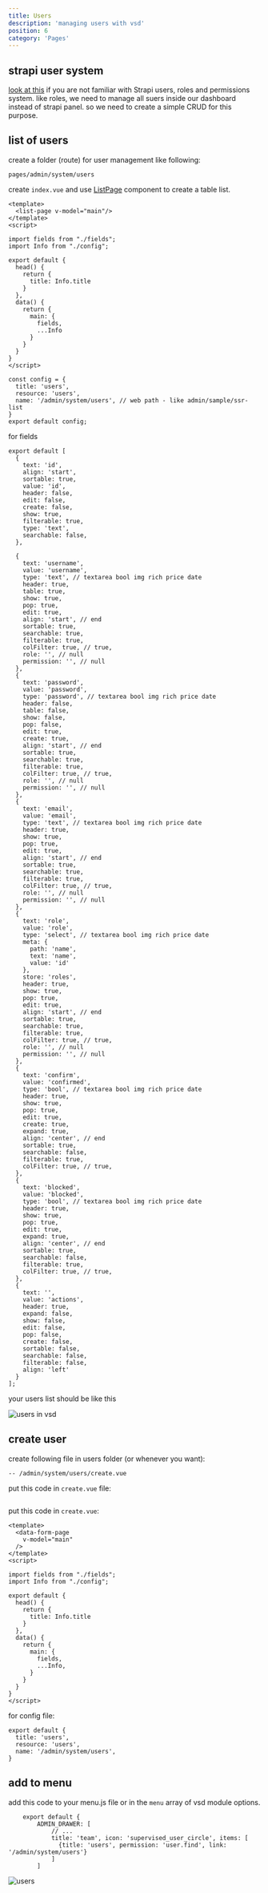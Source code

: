 ```yaml
---
title: Users 
description: 'managing users with vsd' 
position: 6 
category: 'Pages'
---
```


## strapi user system

[look at this](https://strapi.io/documentation/user-docs/latest/users-roles-permissions/introduction-to-users-roles-permissions.html)
if you are not familiar with Strapi users, roles and permissions system. like roles, we need to manage all suers inside
our dashboard instead of strapi panel. so we need to create a simple CRUD for this purpose.

## list of users

create a folder (route) for user management like following:

```pages/admin/system/users```

create ```index.vue``` and use [ListPage](/) component to create a table list.

```vue[index.vue]
<template>
  <list-page v-model="main"/>
</template>
<script>

import fields from "./fields";
import Info from "./config";

export default {
  head() {
    return {
      title: Info.title
    }
  },
  data() {
    return {
      main: {
        fields,
        ...Info
      }
    }
  }
}
</script>

```

```js[config.js]
const config = {
  title: 'users',
  resource: 'users',
  name: '/admin/system/users', // web path - like admin/sample/ssr-list
}
export default config;
```

for fields

```js[fields.js]
export default [
  {
    text: 'id',
    align: 'start',
    sortable: true,
    value: 'id',
    header: false,
    edit: false,
    create: false,
    show: true,
    filterable: true,
    type: 'text',
    searchable: false,
  },

  {
    text: 'username',
    value: 'username',
    type: 'text', // textarea bool img rich price date
    header: true,
    table: true,
    show: true,
    pop: true,
    edit: true,
    align: 'start', // end
    sortable: true,
    searchable: true,
    filterable: true,
    colFilter: true, // true,
    role: '', // null
    permission: '', // null
  },
  {
    text: 'password',
    value: 'password',
    type: 'password', // textarea bool img rich price date
    header: false,
    table: false,
    show: false,
    pop: false,
    edit: true,
    create: true,
    align: 'start', // end
    sortable: true,
    searchable: true,
    filterable: true,
    colFilter: true, // true,
    role: '', // null
    permission: '', // null
  },
  {
    text: 'email',
    value: 'email',
    type: 'text', // textarea bool img rich price date
    header: true,
    show: true,
    pop: true,
    edit: true,
    align: 'start', // end
    sortable: true,
    searchable: true,
    filterable: true,
    colFilter: true, // true,
    role: '', // null
    permission: '', // null
  },
  {
    text: 'role',
    value: 'role',
    type: 'select', // textarea bool img rich price date
    meta: {
      path: 'name',
      text: 'name',
      value: 'id'
    },
    store: 'roles',
    header: true,
    show: true,
    pop: true,
    edit: true,
    align: 'start', // end
    sortable: true,
    searchable: true,
    filterable: true,
    colFilter: true, // true,
    role: '', // null
    permission: '', // null
  },
  {
    text: 'confirm',
    value: 'confirmed',
    type: 'bool', // textarea bool img rich price date
    header: true,
    show: true,
    pop: true,
    edit: true,
    create: true,
    expand: true,
    align: 'center', // end
    sortable: true,
    searchable: false,
    filterable: true,
    colFilter: true, // true,
  },
  {
    text: 'blocked',
    value: 'blocked',
    type: 'bool', // textarea bool img rich price date
    header: true,
    show: true,
    pop: true,
    edit: true,
    expand: true,
    align: 'center', // end
    sortable: true,
    searchable: false,
    filterable: true,
    colFilter: true, // true,
  },
  {
    text: '',
    value: 'actions',
    header: true,
    expand: false,
    show: false,
    edit: false,
    pop: false,
    create: false,
    sortable: false,
    searchable: false,
    filterable: false,
    align: 'left'
  }
];
```

your users list should be like this

![users in vsd](/content/users.png)

## create user

create following file in users folder (or whenever you want):

```shell
-- /admin/system/users/create.vue
```

put this code in ```create.vue``` file:

```vue[create.vue]

```

put this code in ```create.vue```:

```vue[create.vue]
<template>
  <data-form-page
    v-model="main"
  />
</template>
<script>

import fields from "./fields";
import Info from "./config";

export default {
  head() {
    return {
      title: Info.title
    }
  },
  data() {
    return {
      main: {
        fields,
        ...Info,
      }
    }
  }
}
</script>

```

for config file:

```js[config.js]
export default {
  title: 'users',
  resource: 'users',
  name: '/admin/system/users',
}
```

## add to menu

add this code to your menu.js file or in the ```menu``` array of vsd module options.

```js[menu.js]
    export default {
        ADMIN_DRAWER: [
            // ...
            title: 'team', icon: 'supervised_user_circle', items: [
              {title: 'users', permission: 'user.find', link: '/admin/system/users'}
            ]   
        ]
```

![users](/content/user-in-menu.png)